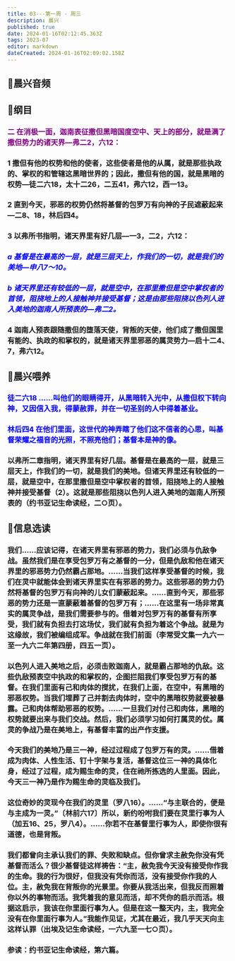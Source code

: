 ```yaml
---
title: 03---第一周 · 周三
description: 晨兴
published: true
date: 2024-01-16T02:12:45.363Z
tags: 2023-07
editor: markdown
dateCreated: 2024-01-16T02:09:02.158Z
---
```


## 🎵晨兴音频

## 📖纲目

### <font color=purple>二 在消极一面，迦南表征撒但黑暗国度空中、天上的部分，就是满了撒但势力的诸天界—弗二2，六12：</font>

### 1 撒但有他的权势和他的使者，这些使者是他的从属，就是那些执政的、掌权的和管辖这黑暗世界的；因此，撒但有他的国，就是黑暗的权势—徒二六18，太十二26，二五41，弗六12，西一13。

### 2 直到今天，邪恶的权势仍然将基督的包罗万有向神的子民遮蔽起来—二8、18，林后四4。

### 3 以弗所书指明，诸天界里有好几层—一3，二2，六12：

### *<font color=blue>a 基督是在最高的一层，就是三层天上，作我们的一切，就是我们的美地—申八7～10。</font>*

### *<font color=blue>b 诸天界里还有较低的一层，就是空中，在那里撒但是空中掌权者的首领，阻挠地上的人接触神并接受基督；这是由那些阻挠以色列人进入美地的迦南人所预表的—弗二2。</font>*

### 4 迦南人预表跟随撒但的堕落天使，背叛的天使，他们成了撒但国里有能的、执政的和掌权的，就是诸天界里邪恶的属灵势力—启十二4、7，弗六12。

## 📖晨兴喂养

### <font color=blue>徒二六18    ……叫他们的眼睛得开，从黑暗转入光中，从撒但权下转向神，又因信入我，得蒙赦罪，并在一切圣别的人中得着基业。</font>

### <font color=blue>林后四4    在他们里面，这世代的神弄瞎了他们这不信者的心思，叫基督荣耀之福音的光照，不照亮他们；基督本是神的像。</font>

### 以弗所二章指明，诸天界里有好几层。基督是在最高的一层，就是三层天上，作我们的一切，就是我们的美地。但诸天界里还有较低的一层，就是空中，在那里撒但是空中掌权者的首领，阻挠地上的人接触神并接受基督（2）。这就是那些阻挠以色列人进入美地的迦南人所预表的（约书亚记生命读经，二○页）。

## 📖信息选读

### 我们……应该记得，在诸天界里有邪恶的势力，我们必须与仇敌争战。虽然我们是在享受包罗万有之基督的一分，但是仇敌和他在诸天界里的邪恶势力仍然霸占那地。……当我们这样享受基督的时候，我们在灵中就能体会到诸天界里实在有邪恶的势力。这些邪恶的势力仍然将基督的包罗万有向神的儿女们蒙蔽起来。……直到今天，那些邪恶的势力还是一直蒙蔽着基督的包罗万有；……在这里有一场非常真实的属灵争战，是我们需要参与的。借着对包罗万有的基督有所享受，我们就有负担去打这场仗，我们就有负担为着这个争战。就是为这缘故，我们被编组成军。争战就在我们前面（李常受文集一九六一至一九六二年第四册，四五一页）。

### 以色列人进入美地之后，必须击败迦南人，就是霸占那地的仇敌。这些仇敌预表空中执政的和掌权的，企图拦阻我们享受包罗万有的基督。在我们里面有己和肉体的搅扰，在我们上面，在空中，有黑暗的邪恶权势。当我们埋葬了己并割去肉体时，空中的黑暗权势就要被暴露。己和肉体帮助邪恶的权势。……一旦我们对付己和肉体，黑暗的权势就要出来与我们交战。然后，我们必须学习如何打属灵的仗。属灵的争战乃是在美地上，有基督丰富的出产作支援。

### 今天我们的美地乃是三一神，经过过程成了包罗万有的灵。……借着成为肉体、人性生活、钉十字架与复活，基督这位三一神的具体化身，经过了过程，成为赐生命的灵，住在祂所拣选的人里面。因此，今天三一神乃是作为赐生命的灵临及我们。

### 这位奇妙的灵现今在我们的灵里（罗八16）。……“与主联合的，便是与主成为一灵。”〔林前六17〕所以，新约吩咐我们要在灵里行事为人（加五16、25，罗八4）。……你若不在基督里行事为人，即使你很有道德，也是背叛。

### 我们都曾向主承认我们的罪、失败和缺点。但你曾求主赦免你没有凭基督而活么？很少基督徒这样祷告：“主，赦免我今天没有接受你作我的生命。我的行为很好，但我没有凭你而活，没有接受你作我的人位。主，赦免我在背叛你的光景里。你要从我活出来，但我反而照着你以外的事物而活。我凭着我的意见而活，却不凭你的启示而活。根据这启示，我该在你里面行事为人。但是在这一整天内，主，我完全没有在你里面行事为人。”我能作见证，尤其在最近，我几乎天天向主这样认罪（出埃及记生命读经，一六九至一七○页）。

### 参读：约书亚记生命读经，第六篇。

<!-- Google tag (gtag.js) -->

<script async src="https://www.googletagmanager.com/gtag/js?id=G-1P8709Z16T"></script>

<script>


 window.dataLayer = window.dataLayer || [];

 function gtag(){dataLayer.push(arguments);}

 gtag('js', new Date());



 gtag('config', 'G-1P8709Z16T');

</script>